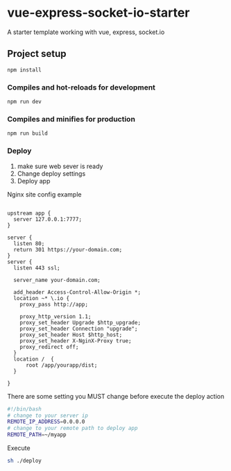 # vue-express-socket-io-starter

A starter template working with vue, express, socket.io

## Project setup
```
npm install
```

### Compiles and hot-reloads for development
```
npm run dev
```

### Compiles and minifies for production
```
npm run build
```

### Deploy

1. make sure web sever is ready
2. Change deploy settings
3. Deploy app



Nginx site config example

```nginx

upstream app {
  server 127.0.0.1:7777;
}

server {
  listen 80;
  return 301 https://your-domain.com;
}
server {
  listen 443 ssl;

  server_name your-domain.com;

  add_header Access-Control-Allow-Origin *;
  location ~* \.io {
    proxy_pass http://app;

    proxy_http_version 1.1;
    proxy_set_header Upgrade $http_upgrade;
    proxy_set_header Connection "upgrade";
    proxy_set_header Host $http_host;
    proxy_set_header X-NginX-Proxy true;
    proxy_redirect off;
  }
  location /  {
      root /app/yourapp/dist;
  }

}
```





There are some setting you MUST change before execute the deploy action

```bash
#!/bin/bash
# change to your server ip
REMOTE_IP_ADDRESS=0.0.0.0
# change to your remote path to deploy app
REMOTE_PATH=~/myapp
```

Execute

```bash
sh ./deploy
```


